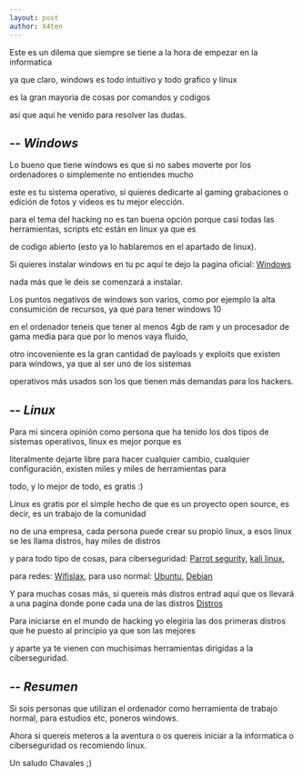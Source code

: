 ```yaml
---
layout: post
author: X4ten
---
```


Este es un dilema que siempre se tiene a la hora de empezar en la informatica

ya que claro, windows es todo intuitivo y todo grafico y linux 

es la gran mayoria de cosas por comandos y codigos

así que aquí he venido para resolver las dudas.


--
*Windows*
--


Lo bueno que tiene windows es que si no sabes moverte por los ordenadores o simplemente no entiendes mucho 

este es tu sistema operativo, si quieres dedicarte al gaming grabaciones o edición de fotos y videos es tu mejor elección.

para el tema del hacking no es tan buena opción porque casi todas las herramientas, scripts etc están en linux ya que es 

de codigo abierto (esto ya lo hablaremos en el apartado de linux).

Si quieres instalar windows en tu pc aquí te dejo la pagina oficial: [Windows](https://software-download.microsoft.com/db/Win10_21H1_Spanish_x64.iso?t=dc650a88-1963-45ce-af22-a8cf38d00788&e=1630688674&h=070fc465401b046f4452268c485eea7e) 

nada más que le deis se comenzará a instalar.

Los puntos negativos de windows son varios, como por ejemplo la alta consumición de recursos, ya que para tener windows 10 

en el ordenador teneis que tener al menos 4gb de ram y un procesador de gama media para que por lo menos vaya fluido,

otro incoveniente es la gran cantidad de payloads y exploits que existen para windows, ya que al ser uno de los sistemas

operativos más usados son los que tienen más demandas para los hackers.


--
*Linux* 
--


Para mi sincera opinión como persona que ha tenido los dos tipos de sistemas operativos, linux es mejor porque es

literalmente dejarte libre para hacer cualquier cambio, cualquier configuración, existen miles y miles de herramientas para 

todo, y lo mejor de todo, es gratis :)

Linux es gratis por el simple hecho de que es un proyecto open source, es decir, es un trabajo de la comunidad

no de una empresa, cada persona puede crear su propio linux, a esos linux se les llama distros, hay miles de distros 

y para todo tipo de cosas, para ciberseguridad: [Parrot segurity](https://www.parrotsec.org/), [kali linux](https://www.kali.org/),

para redes: [Wifislax](https://www.wifislax.com/), para uso normal: [Ubuntu](https://ubuntu.com/download), [Debian](https://www.debian.org/index.es.html)

Y para muchas cosas más, si quereis más distros entrad aquí que os llevará a una pagina donde pone cada una de las 
distros [Distros](https://www.linuxadictos.com/distribuciones-linux-para-todos-top-50.html)

Para iniciarse en el mundo de hacking yo elegiria las dos primeras distros que he puesto al principio ya que son las mejores

y aparte ya te vienen con muchisimas herramientas dirigidas a la ciberseguridad.

--
*Resumen*
--

Si sois personas que utilizan el ordenador como herramienta de trabajo normal, para estudios etc, poneros windows.

Ahora si quereis meteros a la aventura o os quereis iniciar a la informatica o ciberseguridad os recomiendo linux.

Un saludo Chavales ;)

